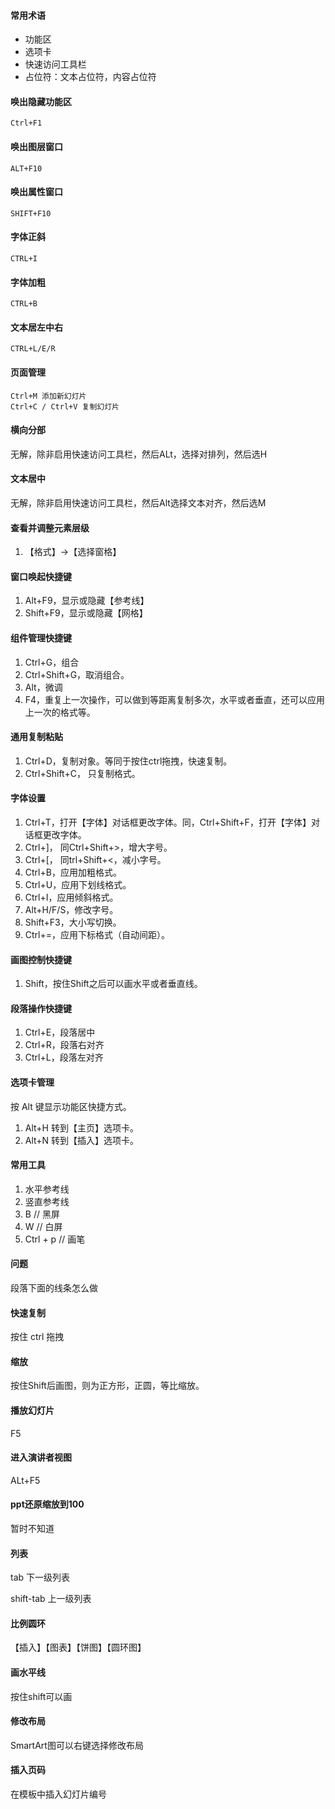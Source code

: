 
#### 常用术语
- 功能区
- 选项卡
- 快速访问工具栏
- 占位符：文本占位符，内容占位符


#### 唤出隐藏功能区
```
Ctrl+F1
```

#### 唤出图层窗口
```
ALT+F10
```

#### 唤出属性窗口
```
SHIFT+F10
```

#### 字体正斜
```
CTRL+I
```
#### 字体加粗
```
CTRL+B
```
#### 文本居左中右
```
CTRL+L/E/R
```

#### 页面管理
```
Ctrl+M 添加新幻灯片
Ctrl+C / Ctrl+V 复制幻灯片
```

#### 横向分部
无解，除非启用快速访问工具栏，然后ALt，选择对排列，然后选H

#### 文本居中
无解，除非启用快速访问工具栏，然后Alt选择文本对齐，然后选M


#### 查看并调整元素层级
1. 【格式】->【选择窗格】

#### 窗口唤起快捷键
1. Alt+F9，显示或隐藏【参考线】
1. Shift+F9，显示或隐藏【网格】



#### 组件管理快捷键
1. Ctrl+G，组合
1. Ctrl+Shift+G，取消组合。
1. Alt，微调
1. F4，重复上一次操作，可以做到等距离复制多次，水平或者垂直，还可以应用上一次的格式等。

#### 通用复制粘贴
1. Ctrl+D，复制对象。等同于按住ctrl拖拽，快速复制。
1. Ctrl+Shift+C， 只复制格式。

#### 字体设置
1. Ctrl+T，打开【字体】对话框更改字体。同，Ctrl+Shift+F，打开【字体】对话框更改字体。
1. Ctrl+\]， 同Ctrl+Shift+>，增大字号。
1. Ctrl+\[， 同trl+Shift+<，减小字号。
1. Ctrl+B，应用加粗格式。
1. Ctrl+U，应用下划线格式。
1. Ctrl+I，应用倾斜格式。
1. Alt+H/F/S，修改字号。
1. Shift+F3，大小写切换。
1. Ctrl+=，应用下标格式（自动间距）。

#### 画图控制快捷键
1. Shift，按住Shift之后可以画水平或者垂直线。

#### 段落操作快捷键
1. Ctrl+E，段落居中
1. Ctrl+R，段落右对齐
1. Ctrl+L，段落左对齐

#### 选项卡管理
按 Alt 键显示功能区快捷方式。
1. Alt+H 转到【主页】选项卡。
1. Alt+N 转到【插入】选项卡。

#### 常用工具
1. 水平参考线
1. 竖直参考线
1. B        // 黑屏
1. W        // 白屏
1. Ctrl + p // 画笔

#### 问题
段落下面的线条怎么做

#### 快速复制
按住 ctrl 拖拽

#### 缩放
按住Shift后画图，则为正方形，正圆，等比缩放。

#### 播放幻灯片
F5

#### 进入演讲者视图
ALt+F5

#### ppt还原缩放到100 
暂时不知道

#### 列表
tab	下一级列表

shift-tab	上一级列表

#### 比例圆环  
【插入】【图表】【饼图】【圆环图】

#### 画水平线  
按住shift可以画

#### 修改布局  
SmartArt图可以右键选择修改布局

#### 插入页码  
在模板中插入幻灯片编号
